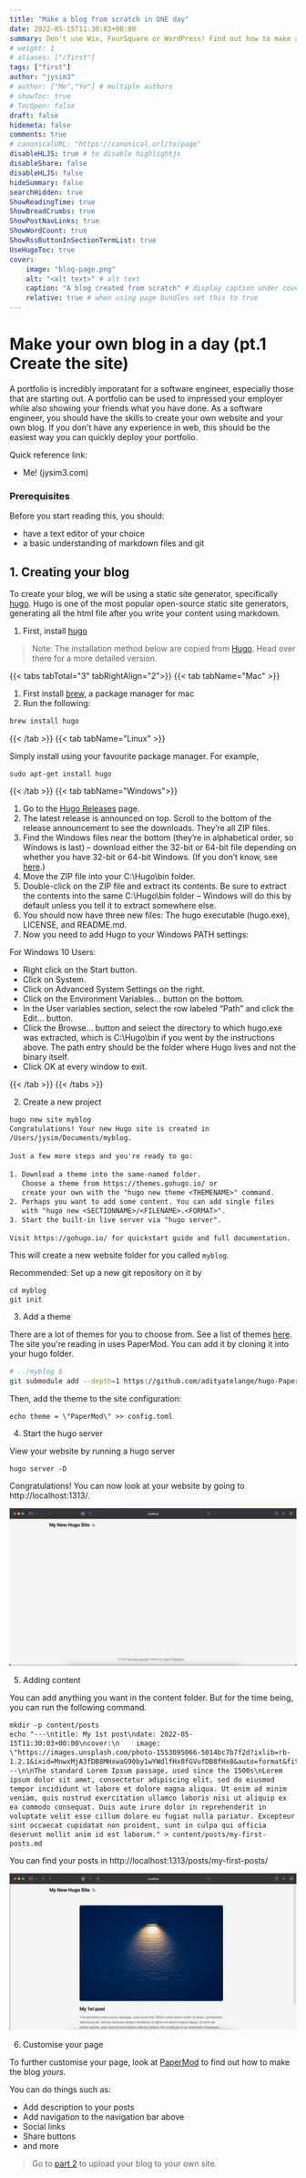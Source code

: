 ```yaml
---
title: "Make a blog from scratch in ONE day"
date: 2022-05-15T11:30:03+00:00
summary: Don't use Wix, FourSquare or WordPress! Find out how to make a blog with your domain from scratch in one day! 
# weight: 1
# aliases: ["/first"]
tags: ["first"]
author: "jysim3"
# author: ["Me","Yo"] # multiple authors
# showToc: true
# TocOpen: false
draft: false
hidemeta: false
comments: true
# canonicalURL: "https://canonical.url/to/page"
disableHLJS: true # to disable highlightjs
disableShare: false
disableHLJS: false
hideSummary: false
searchHidden: true
ShowReadingTime: true
ShowBreadCrumbs: true
ShowPostNavLinks: true
ShowWordCount: true
ShowRssButtonInSectionTermList: true
UseHugoToc: true
cover:
    image: "blog-page.png"
    alt: "<alt text>" # alt text
    caption: "A blog created from scratch" # display caption under cover
    relative: true # when using page bundles set this to true
---
```


# Make your own blog in a day (pt.1 Create the site)

A portfolio is incredibly imporatant for a software engineer, especially those that are starting out. A portfolio can be used to impressed your employer while also showing your friends what you have done. As a software engineer, you should have the skills to create your own website and your own blog. If you don't have any experience in web, this should be the easiest way you can quickly deploy your portfolio.

Quick reference link:

- Me! (jysim3.com)

### Prerequisites

Before you start reading this, you should:

- have a text editor of your choice
- a basic understanding of markdown files and git

## 1. Creating your blog

To create your blog, we will be using a static site generator, specifically [hugo](link). Hugo is one of the most popular open-source static site generators, generating all the html file after you write your content using markdown.

1. First, install [hugo]()

> Note: The installation method below are copied from [Hugo](https://gohugo.io/getting-started/installing). Head over there for a more detailed version.

{{< tabs tabTotal="3" tabRightAlign="2">}}
{{< tab tabName="Mac" >}}

1. First install [brew](), a package manager for mac
2. Run the following:

```sh
brew install hugo
```

{{< /tab >}}
{{< tab tabName="Linux" >}}

Simply install using your favourite package manager. For example,

```
sudo apt-get install hugo
```

{{< /tab >}}
{{< tab tabName="Windows">}}

1. Go to the [Hugo Releases](https://github.com/gohugoio/hugo/releases) page.
1. The latest release is announced on top. Scroll to the bottom of the release announcement to see the downloads. They’re all ZIP files.
1. Find the Windows files near the bottom (they’re in alphabetical order, so Windows is last) – download either the 32-bit or 64-bit file depending on whether you have 32-bit or 64-bit Windows. (If you don’t know, see [here](https://www.howtogeek.com/howto/21726/how-do-i-know-if-im-running-32-bit-or-64-bit-windows-answers/).)
1. Move the ZIP file into your C:\Hugo\bin folder.
1. Double-click on the ZIP file and extract its contents. Be sure to extract the contents into the same C:\Hugo\bin folder – Windows will do this by default unless you tell it to extract somewhere else.
1. You should now have three new files: The hugo executable (hugo.exe), LICENSE, and README.md.
1. Now you need to add Hugo to your Windows PATH settings:

For Windows 10 Users:

- Right click on the Start button.
- Click on System.
- Click on Advanced System Settings on the right.
- Click on the Environment Variables… button on the bottom.
- In the User variables section, select the row labeled “Path” and click the Edit… button.
- Click the Browse… button and select the directory to which hugo.exe was extracted, which is C:\Hugo\bin if you went by the instructions above. The path entry should be the folder where Hugo lives and not the binary itself.
- Click OK at every window to exit.

{{< /tab >}}
{{< /tabs >}}

2. Create a new project

```
hugo new site myblog
Congratulations! Your new Hugo site is created in /Users/jysim/Documents/myblog.

Just a few more steps and you're ready to go:

1. Download a theme into the same-named folder.
   Choose a theme from https://themes.gohugo.io/ or
   create your own with the "hugo new theme <THEMENAME>" command.
2. Perhaps you want to add some content. You can add single files
   with "hugo new <SECTIONNAME>/<FILENAME>.<FORMAT>".
3. Start the built-in live server via "hugo server".

Visit https://gohugo.io/ for quickstart guide and full documentation.
```

This will create a new website folder for you called `myblog`.

Recommended: Set up a new git repository on it by

```
cd myblog
git init
```

3. Add a theme

There are a lot of themes for you to choose from. See a list of themes [here](https://themes.gohugo.io/). The site you're reading in uses PaperMod. You can add it by cloning it into your hugo folder.

```sh
# ../myblog $
git submodule add --depth=1 https://github.com/adityatelange/hugo-PaperMod.git themes/PaperMod
```

Then, add the theme to the site configuration:

```
echo theme = \"PaperMod\" >> config.toml
```

4. Start the hugo server

View your website by running a hugo server

```
hugo server -D
```

Congratulations! You can now look at your website by going to http://localhost:1313/.

![blog](./blog-home.png)

5. Adding content

You can add anything you want in the content folder. But for the time being, you can run the following command.

```
mkdir -p content/posts
echo "---\ntitle: My 1st post\ndate: 2022-05-15T11:30:03+00:00\ncover:\n    image: \"https://images.unsplash.com/photo-1553095066-5014bc7b7f2d?ixlib=rb-1.2.1&ixid=MnwxMjA3fDB8MHxwaG90by1wYWdlfHx8fGVufDB8fHx8&auto=format&fit=crop&w=1742&q=80\"\n---\n\nThe standard Lorem Ipsum passage, used since the 1500s\nLorem ipsum dolor sit amet, consectetur adipiscing elit, sed do eiusmod tempor incididunt ut labore et dolore magna aliqua. Ut enim ad minim veniam, quis nostrud exercitation ullamco laboris nisi ut aliquip ex ea commodo consequat. Duis aute irure dolor in reprehenderit in voluptate velit esse cillum dolore eu fugiat nulla pariatur. Excepteur sint occaecat cupidatat non proident, sunt in culpa qui officia deserunt mollit anim id est laborum." > content/posts/my-first-posts.md
```

You can find your posts in http://localhost:1313/posts/my-first-posts/

![blog post example](./blog-page.png)

6. Customise your page

To further customise your page, look at [PaperMod](https://github.com/adityatelange/hugo-PaperMod) to find out how to make the blog _yours_.

You can do things such as:

- Add description to your posts
- Add navigation to the navigation bar above
- Social links
- Share buttons
- and more


> Go to [part 2](./part-2) to upload your blog to your own site.

